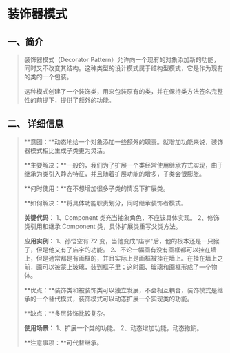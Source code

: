 # 装饰器模式

## 一、简介

> 装饰器模式（Decorator Pattern）允许向一个现有的对象添加新的功能，同时又不改变其结构。这种类型的设计模式属于结构型模式，它是作为现有的类的一个包装。
>
> 这种模式创建了一个装饰类，用来包装原有的类，并在保持类方法签名完整性的前提下，提供了额外的功能。

## 二、 详细信息

> **意图：**动态地给一个对象添加一些额外的职责。就增加功能来说，装饰器模式相比生成子类更为灵活。
>
> **主要解决：**一般的，我们为了扩展一个类经常使用继承方式实现，由于继承为类引入静态特征，并且随着扩展功能的增多，子类会很膨胀。
>
> **何时使用：**在不想增加很多子类的情况下扩展类。
>
> **如何解决：**将具体功能职责划分，同时继承装饰者模式。
>
> **关键代码：** 1、Component 类充当抽象角色，不应该具体实现。 2、修饰类引用和继承 Component 类，具体扩展类重写父类方法。
>
> **应用实例：** 1、孙悟空有 72 变，当他变成"庙宇"后，他的根本还是一只猴子，但是他又有了庙宇的功能。 2、不论一幅画有没有画框都可以挂在墙上，但是通常都是有画框的，并且实际上是画框被挂在墙上。在挂在墙上之前，画可以被蒙上玻璃，装到框子里；这时画、玻璃和画框形成了一个物体。
>
> **优点：**装饰类和被装饰类可以独立发展，不会相互耦合，装饰模式是继承的一个替代模式，装饰模式可以动态扩展一个实现类的功能。
>
> **缺点：**多层装饰比较复杂。
>
> **使用场景：** 1、扩展一个类的功能。 2、动态增加功能，动态撤销。
>
> **注意事项：**可代替继承。